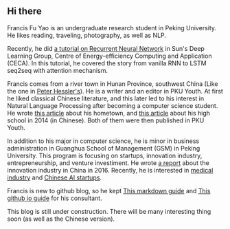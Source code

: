 ## Hi there

Francis Fu Yao is an undergraduate research student in Peking University. He likes reading, traveling, photography, as well as NLP.

Recently, he did [a tutorial on Recurrent Neural Network](https://francix.github.io/images/RNNfromScratch_fuyao.pdf) in Sun's Deep Learning Group, Centre of Energy-efficiency Computing and Application (CECA). In this tutorial, he covered the story from vanilla RNN to LSTM seq2seq with attention mechanism.

Francis comes from a river town in Hunan Province, southwest China (Like the one in [Peter Hessler's](http://www.goodreads.com/book/show/94053.River_Town)). He is a writer and an editor in PKU Youth. At first he liked classical Chinese literature, and this later led to his interest in Natural Language Processing after becoming a computer science student. He wrote [this article](https://mp.weixin.qq.com/s?__biz=MzA3NzAzMDEyNg==&mid=207701708&idx=1&sn=af6c76946c417c67ea0a9ec4ed609d6a&mpshare=1&scene=1&srcid=YTwnivIRJqtg1DPiWP6P&key=881e642d936f5123f1432c5de5c5145a775b510776e49537be0aa1d0f9f76e8bbb23f9c219c34fe26a6e8895f21200a8d99784a729d201c5697972d8ca661f0b5460377ce517f4a06a49b04c5207130b&ascene=0&uin=MjgzMjI2NjM4NA%3D%3D&devicetype=iMac+MacBookPro12%2C1+OSX+OSX+10.12.2+build(16C67)&version=12020010&nettype=WIFI&fontScale=100&pass_ticket=bMBmDNNw3zN8TAJ1yHz%2BlOI6hp9o5REtvH5ebc0cGecpTeOr%2B%2FO4BL1eeO6E5B9R) about his hometown, and [this article](https://mp.weixin.qq.com/s?__biz=MzA3NzAzMDEyNg==&mid=400112806&idx=1&sn=dba54d1e2d155b907a509930876df54f&mpshare=1&scene=1&srcid=1025rTqEKRU5aEBp5DplADjl&key=0054166caf6e68314f6c001271b87424fc9ad91983859a3c7c3c156708b79fa754e8fbe38314284289d6cf1d4e4e51cc4c180764474fc8a406d56d63e7eb3a2d286a7abd57d645fcb92edfa452075d7e&ascene=0&uin=MjgzMjI2NjM4NA%3D%3D&devicetype=iMac+MacBookPro12%2C1+OSX+OSX+10.12.2+build(16C67)&version=12020610&nettype=WIFI&fontScale=100&pass_ticket=0mNA7TJZaFXmisouHj5Pyc6k5krPTRZlKwGfbDHtMMjACYvoA2Ete3ngwNtTfWv3) about his high school in 2014 (in Chinese). Both of them were then published in PKU Youth.

In addition to his major in computer science, he is minor in business administration in Guanghua School of Management (GSM) in Peking University. This program is focusing on startups, innovation industry, entrepreneurship, and venture investiment. He wrote [a report](https://francix.github.io/images/the%20chinese%20innovation%20industry.pdf) about the innovation industry in China in 2016. Recently, he is interested in [medical industry](https://francix.github.io/images/OnePic.pdf) and [Chinese AI startups](https://francix.github.io/summary_AI).

Francis is new to github blog, so he kept [This markdown guide](https://francix.github.io/guide) and [This github io guide](https://guides.github.com/features/pages/) for his consultant.

This blog is still under construction. There will be many interesting thing soon (as well as the Chinese version).
